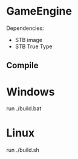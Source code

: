# GameEngine

Dependencies:
  - STB image
  - STB True Type
  
## Compile
# Windows
run ./build.bat
# Linux
run ./build.sh
